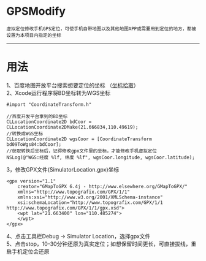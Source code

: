 # GPSModify
`虚拟定位修改手机GPS定位，可使手机自带地图以及其他地图APP或需要用到定位的地方，都被设置为本项目内指定的坐标`
__________________________
用法
=======================
1、百度地图开放平台搜索想要定位的坐标 （[坐标拾取](http://api.map.baidu.com/lbsapi/getpoint/index.html)）<br>
2、Xcode运行程序将BD坐标转为WGS坐标<br>
```
#import "CoordinateTransform.h"

//百度开发平台拿到的BD坐标
CLLocationCoordinate2D bdCoor = CLLocationCoordinate2DMake(21.666834,110.49619);
//转换成WGS坐标
CLLocationCoordinate2D wgsCoor = [CoordinateTransform bd09ToWgs84:bdCoor];
//获取转换后坐标后，记得修改gpx文件里的坐标，才能修改手机虚拟定位
NSLog(@"WGS:经度 %lf, 纬度 %lf", wgsCoor.longitude, wgsCoor.latitude);
```
3，修改GPX文件(SimulatorLocation.gpx)坐标<br>
```
<gpx version="1.1"
    creator="GMapToGPX 6.4j - http://www.elsewhere.org/GMapToGPX/"
    xmlns="http://www.topografix.com/GPX/1/1"
    xmlns:xsi="http://www.w3.org/2001/XMLSchema-instance"
    xsi:schemaLocation="http://www.topografix.com/GPX/1/1 http://www.topografix.com/GPX/1/1/gpx.xsd">
    <wpt lat="21.663400" lon="110.485274">
    </wpt>
</gpx>
```
4、点击工具栏Debug -> Simulator Location，选择gpx文件<br>
5、点击stop，10-30分钟还原为真实定位；如想保留时间更长，可直接拔线，重启手机定位会还原<br>

